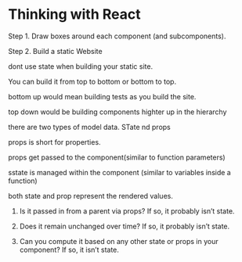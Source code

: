 # Thinking with React

Step 1. Draw boxes around each component (and subcomponents).

Step 2. Build a static Website

dont use state when building your static site.

You can build it from top to bottom or bottom to top.

bottom up would mean building tests as you build the site.

top down would be building components highter up in the hierarchy


there are two types of model data. STate nd props

props is short for properties.

props get passed to the component(similar to function parameters)

sstate is managed within the component (similar to variables inside a function)

both state and prop represent the rendered values.

1. Is it passed in from a parent via props? If so, it probably isn’t state.

2. Does it remain unchanged over time? If so, it probably isn’t state.

3. Can you compute it based on any other state or props in your component? If so, it isn’t state.